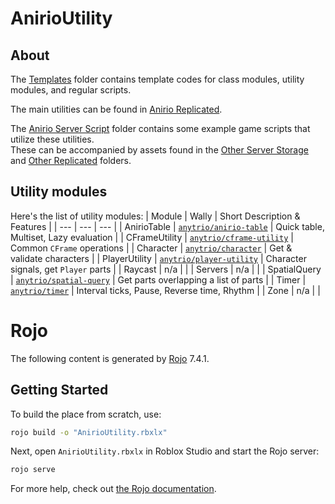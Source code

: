 # AnirioUtility

## About

The [Templates](/src/_Templates/) folder contains template codes for class modules, utility modules, and regular scripts.

The main utilities can be found in [Anirio Replicated](/src/AnirioReplicated/).

The [Anirio Server Script](/src/AnirioServerScript/) folder contains some example game scripts that utilize these utilities.<br>
These can be accompanied by assets found in the [Other Server Storage](/src/OtherServerStorage/) and [Other Replicated](/src/OtherReplicated/) folders.

## Utility modules

Here's the list of utility modules:
| Module | Wally | Short Description & Features |
| --- | --- | --- |
| AnirioTable | [`anytrio/anirio-table`](https://wally.run/package/anytrio/anirio-table) | Quick table, Multiset, Lazy evaluation |
| CFrameUtility | [`anytrio/cframe-utility`](https://wally.run/package/anytrio/cframe-utility) | Common `CFrame` operations |
| Character | [`anytrio/character`](https://wally.run/package/anytrio/character) | Get & validate characters |
| PlayerUtility | [`anytrio/player-utility`](https://wally.run/package/anytrio/player-utility) | Character signals, get `Player` parts |
| Raycast | n/a |  |
| Servers | n/a |  |
| SpatialQuery | [`anytrio/spatial-query`](https://wally.run/package/anytrio/spatial-query) | Get parts overlapping a list of parts |
| Timer | [`anytrio/timer`](https://wally.run/package/anytrio/timer) | Interval ticks, Pause, Reverse time, Rhythm |
| Zone | n/a |  |

# Rojo

The following content is generated by [Rojo](https://github.com/rojo-rbx/rojo) 7.4.1.

## Getting Started

To build the place from scratch, use:

```bash
rojo build -o "AnirioUtility.rbxlx"
```

Next, open `AnirioUtility.rbxlx` in Roblox Studio and start the Rojo server:

```bash
rojo serve
```

For more help, check out [the Rojo documentation](https://rojo.space/docs).